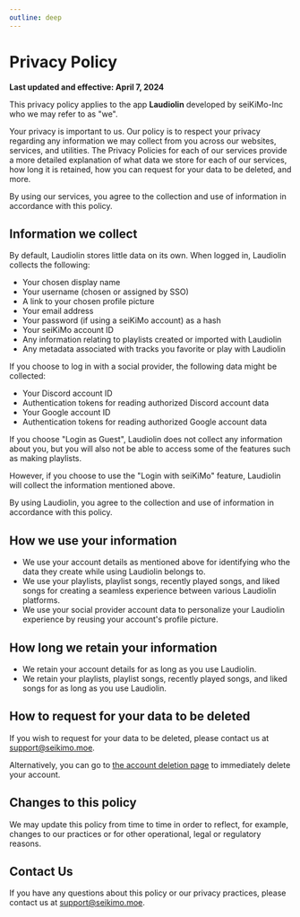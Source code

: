 ```yaml
---
outline: deep
---
```


# Privacy Policy

**Last updated and effective: April 7, 2024**

This privacy policy applies to the app <strong>Laudiolin</strong> developed by seiKiMo-Inc who we may
refer to as "we".

Your privacy is important to us. Our policy is to respect your privacy regarding any information we
may collect from you across our websites, services, and utilities. The Privacy Policies for each of
our services provide a more detailed explanation of what data we store for each of our services, how
long it is retained, how you can request for your data to be deleted, and more.

By using our services, you agree to the collection and use of information in accordance with this
policy.

## Information we collect

By default, Laudiolin stores little data on its own. When logged in, Laudiolin collects the following:
- Your chosen display name
- Your username (chosen or assigned by SSO)
- A link to your chosen profile picture
- Your email address
- Your password (if using a seiKiMo account) as a hash
- Your seiKiMo account ID
- Any information relating to playlists created or imported with Laudiolin
- Any metadata associated with tracks you favorite or play with Laudiolin

If you choose to log in with a social provider, the following data might be collected:
- Your Discord account ID
- Authentication tokens for reading authorized Discord account data
- Your Google account ID
- Authentication tokens for reading authorized Google account data

If you choose "Login as Guest", Laudiolin does not collect any information about you, but you will
also not be able to access some of the features such as making playlists.

However, if you choose to
use the "Login with seiKiMo" feature, Laudiolin will collect the information mentioned above.

By using Laudiolin, you agree to the collection and use of information in accordance with this
policy.

## How we use your information

- We use your account details as mentioned above for identifying who the data they create while using Laudiolin belongs to.
- We use your playlists, playlist songs, recently played songs, and liked songs for creating a seamless experience between various Laudiolin platforms.
- We use your social provider account data to personalize your Laudiolin experience by reusing your account's profile picture.

## How long we retain your information

- We retain your account details for as long as you use Laudiolin.
- We retain your playlists, playlist songs, recently played songs, and liked songs for as long as you use Laudiolin.

## How to request for your data to be deleted

If you wish to request for your data to be deleted, please contact us at [support@seikimo.moe](mailto:support@seikimo.moe).

Alternatively, you can go to [the account deletion page](https://seikimo.moe/account/delete) to immediately delete your account.

## Changes to this policy

We may update this policy from time to time in order to reflect, for example, changes to our
practices or for other operational, legal or regulatory reasons.

## Contact Us

If you have any questions about this policy or our privacy practices, please contact us at [support@seikimo.moe](mailto:support@seikimo.moe).
